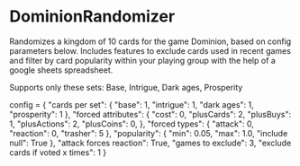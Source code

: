 # DominionRandomizer

Randomizes a kingdom of 10 cards for the game Dominion, based on config parameters below. Includes features to exclude cards used in recent games and filter by card popularity within your playing group with the help of a google sheets spreadsheet.

Supports only these sets: Base, Intrigue, Dark ages, Prosperity

config = {
    "cards per set": {
        "base": 1,
        "intrigue": 1,
        "dark ages": 1,
        "prosperity": 1
    },
    "forced attributes": {
        "cost": 0,
        "plusCards": 2,
        "plusBuys": 1,
        "plusActions": 2,
        "plusCoins": 0,
    },
    "forced types": {
        "attack": 0,
        "reaction": 0,
        "trasher": 5
    },
    "popularity": {
        "min": 0.05,
        "max": 1.0,
        "include null": True
    },
    "attack forces reaction": True,
    "games to exclude": 3,
    "exclude cards if voted x times": 1
}
